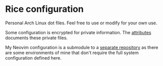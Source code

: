 # Rice configuration

Personal Arch Linux dot files. Feel free to use or modify for your own use.

Some configuration is encrypted for private information. The
[attributes](/.gitattributes) documents these private files.

My Neovim configuration is a submodule to a
[separate repository](https://github.com/marziply/vimrc) as there are some
environments of mine that don't require the full system configuration defined
here.
